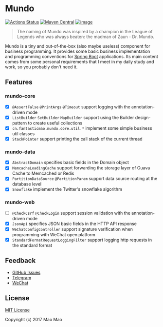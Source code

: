 # Mundo

[![Actions Status](https://github.com/fantasticmao/mundo/workflows/ci/badge.svg)](https://github.com/fantasticmao/mundo/actions)
[![Maven Central](https://img.shields.io/maven-central/v/cn.fantasticmao.mundo/mundo-all.svg?label=Maven%20Central)](https://search.maven.org/search?q=g:%22cn.fantasticmao.mundo%22)
[![image](https://img.shields.io/badge/license-MIT-green.svg)](https://github.com/fantasticmao/mundo/blob/master/LICENSE)

> The naming of Mundo was inspired by a champion in the League of Legends who was always beaten: the madman of Zaun - Dr. Mundo.

Mundo is a tiny and out-of-the-box (also maybe useless) component for business programming. It provides some basic
business implementation and programming conventions for [Spring Boot](https://spring.io/projects/spring-boot)
applications. Its main content comes from some personal requirements that I meet in my daily study and work, so you
probably don't need it.

## Features

### mundo-core

- [x] `@AssertFalse` `@PrintArgs` `@Timeout` support logging with the annotation-driven mode
- [x] `ListBuilder` `SetBuilder` `MapBuilder` support using the Builder design-pattern to create useful collections
- [x] `cn.fantasticmao.mundo.core.util.*` implement some simple business util classes
- [x] `StackPointer` support printing the call stack of the current thread

### mundo-data

- [x] `AbstractDomain` specifies basic fields in the Domain object
- [x] `MemcacheLoadingCache` support forwarding the storage layer of Guava Cache to Memcached or Redis
- [x] `PartitionDataSource` `@PartitionParam` support data source routing at the database level
- [x] `Snowflake` implement the Twitter's snowflake algorithm

### mundo-web

- [ ] `@CheckCsrf` `@CheckLogin` support session validation with the annotation-driven mode
- [x] `JsonApi` specifies JSON basic fields in the HTTP API response
- [x] `WeChatConfigController` support signature verification when programming with WeChat open platform
- [x] `StandardFormatRequestLoggingFilter` support logging http requests in the standard format

## Feedback

- [GitHub Issues](https://github.com/fantasticmao/mundo/issues/)
- [Telegram](https://t.me/fantasticmao)
- [WeChat](https://blog.fantasticmao.cn/images/weixin.png)

## License

[MIT License](https://github.com/fantasticmao/mundo/blob/master/LICENSE)

Copyright (c) 2017 Mao Mao
